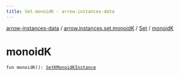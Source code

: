 ```yaml
---
title: Set.monoidK - arrow-instances-data
---
```


[arrow-instances-data](../../index.html) / [arrow.instances.set.monoidK](../index.html) / [Set](index.html) / [monoidK](./monoid-k.html)

# monoidK

`fun monoidK(): `[`SetKMonoidKInstance`](../../arrow.instances/-set-k-monoid-k-instance/index.html)